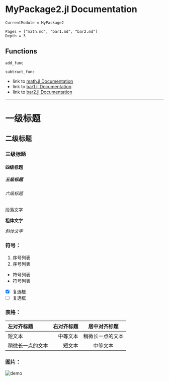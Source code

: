 # MyPackage2.jl Documentation

```@meta
CurrentModule = MyPackage2
```

```@contents
Pages = ["math.md", "bar1.md", "bar2.md"]
Depth = 3
```

## Functions

```@docs
add_func
```

```@docs
subtract_func
```

- link to [math.jl Documentation](@ref)
- link to [bar1.jl Documentation](@ref)
- link to [bar2.jl Documentation](@ref)

------

# 一级标题

## 二级标题

### 三级标题

#### 四级标题

##### 五级标题

###### 六级标题

段落文字

**粗体文字**

*斜体文字*

### 符号：

1. 序号列表
2. 序号列表

- 符号列表
- 符号列表

- [x] 复选框
- [ ] 复选框  

### 表格：

| 左对齐标题 | 右对齐标题 | 居中对齐标题 |
| :------| ------: | :------: |
| 短文本 | 中等文本 | 稍微长一点的文本 |
| 稍微长一点的文本 | 短文本 | 中等文本 |

### 图片：

![demo](./assets/demo.gif)